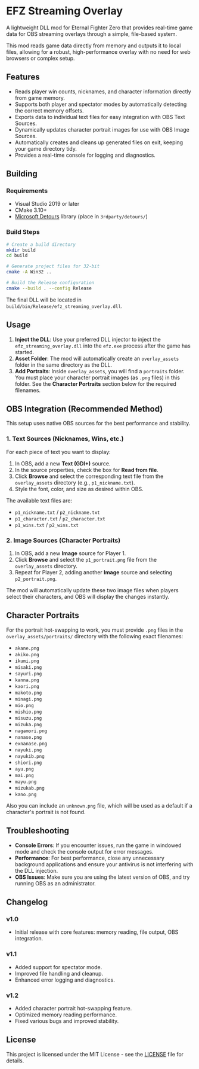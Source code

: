 # EFZ Streaming Overlay

A lightweight DLL mod for Eternal Fighter Zero that provides real-time game data for OBS streaming overlays through a simple, file-based system.

This mod reads game data directly from memory and outputs it to local files, allowing for a robust, high-performance overlay with no need for web browsers or complex setup.

## Features

- Reads player win counts, nicknames, and character information directly from game memory.
- Supports both player and spectator modes by automatically detecting the correct memory offsets.
- Exports data to individual text files for easy integration with OBS Text Sources.
- Dynamically updates character portrait images for use with OBS Image Sources.
- Automatically creates and cleans up generated files on exit, keeping your game directory tidy.
- Provides a real-time console for logging and diagnostics.

## Building

### Requirements
- Visual Studio 2019 or later
- CMake 3.10+
- [Microsoft Detours](https://github.com/microsoft/detours) library (place in `3rdparty/detours/`)

### Build Steps
```bash
# Create a build directory
mkdir build
cd build

# Generate project files for 32-bit
cmake -A Win32 ..

# Build the Release configuration
cmake --build . --config Release
```
The final DLL will be located in `build/bin/Release/efz_streaming_overlay.dll`.

## Usage

1.  **Inject the DLL**: Use your preferred DLL injector to inject the `efz_streaming_overlay.dll` into the `efz.exe` process after the game has started.
2.  **Asset Folder**: The mod will automatically create an `overlay_assets` folder in the same directory as the DLL.
3.  **Add Portraits**: Inside `overlay_assets`, you will find a `portraits` folder. You must place your character portrait images (as `.png` files) in this folder. See the **Character Portraits** section below for the required filenames.

## OBS Integration (Recommended Method)

This setup uses native OBS sources for the best performance and stability.

### 1. Text Sources (Nicknames, Wins, etc.)
For each piece of text you want to display:
1.  In OBS, add a new **Text (GDI+)** source.
2.  In the source properties, check the box for **Read from file**.
3.  Click **Browse** and select the corresponding text file from the `overlay_assets` directory (e.g., `p1_nickname.txt`).
4.  Style the font, color, and size as desired within OBS.

The available text files are:
- `p1_nickname.txt` / `p2_nickname.txt`
- `p1_character.txt` / `p2_character.txt`
- `p1_wins.txt` / `p2_wins.txt`

### 2. Image Sources (Character Portraits)
1.  In OBS, add a new **Image** source for Player 1.
2.  Click **Browse** and select the `p1_portrait.png` file from the `overlay_assets` directory.
3.  Repeat for Player 2, adding another **Image** source and selecting `p2_portrait.png`.

The mod will automatically update these two image files when players select their characters, and OBS will display the changes instantly.

## Character Portraits

For the portrait hot-swapping to work, you must provide `.png` files in the `overlay_assets/portraits/` directory with the following exact filenames:

- `akane.png`
- `akiko.png`
- `ikumi.png`
- `misaki.png`
- `sayuri.png`
- `kanna.png`
- `kaori.png`
- `makoto.png`
- `minagi.png`
- `mio.png`
- `mishio.png`
- `misuzu.png`
- `mizuka.png`
- `nagamori.png`
- `nanase.png`
- `exnanase.png`
- `nayuki.png`
- `nayukib.png`
- `shiori.png`
- `ayu.png`
- `mai.png`
- `mayu.png`
- `mizukab.png`
- `kano.png`

Also you can include an `unknown.png` file, which will be used as a default if a character's portrait is not found.

## Troubleshooting

- **Console Errors**: If you encounter issues, run the game in windowed mode and check the console output for error messages.
- **Performance**: For best performance, close any unnecessary background applications and ensure your antivirus is not interfering with the DLL injection.
- **OBS Issues**: Make sure you are using the latest version of OBS, and try running OBS as an administrator.

## Changelog

### v1.0
- Initial release with core features: memory reading, file output, OBS integration.

### v1.1
- Added support for spectator mode.
- Improved file handling and cleanup.
- Enhanced error logging and diagnostics.

### v1.2
- Added character portrait hot-swapping feature.
- Optimized memory reading performance.
- Fixed various bugs and improved stability.


## License

This project is licensed under the MIT License - see the [LICENSE](LICENSE) file for details.
